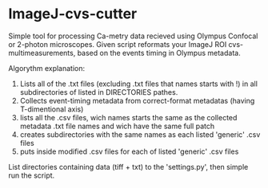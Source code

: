 # ImageJ-cvs-cutter

Simple tool for processing Ca-metry data recieved using Olympus Confocal or 2-photon microscopes.
Given script reformats your ImageJ ROI cvs-multimeasurements, based on the events timing in Olympus metadata.

Algorythm explanation:

1. Lists all of the .txt files (excluding .txt files that names starts with !) in all subdirectories of listed in DIRECTORIES pathes.
2. Collects event-timing metadata from correct-format metadatas (having T-dimentional axis)
3. lists all the .csv files, wich names starts the same as the collected metadata .txt file names and wich have the same full patch
4. creates subdirectories with the same names as each listed 'generic' .csv files
5. puts inside modified .csv files for each of listed 'generic' .csv files


List directories containing data (tiff + txt) to the 'settings.py', then simple run the script.